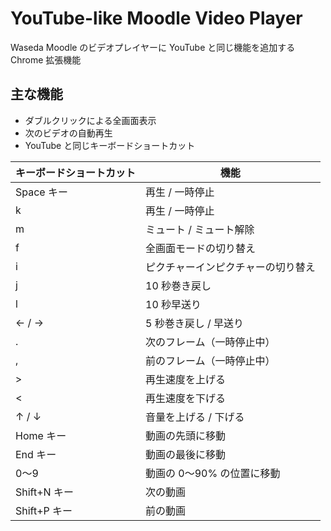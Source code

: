 # YouTube-like Moodle Video Player
Waseda Moodle のビデオプレイヤーに YouTube と同じ機能を追加する Chrome 拡張機能

## 主な機能
- ダブルクリックによる全画面表示
- 次のビデオの自動再生
- YouTube と同じキーボードショートカット

| キーボードショートカット | 機能 |
| --- | --- |
| Space キー | 再生 / 一時停止 |
| k | 再生 / 一時停止 |
| m | ミュート / ミュート解除 |
| f | 全画面モードの切り替え |
| i | ピクチャーインピクチャーの切り替え |
| j | 10 秒巻き戻し |
| l | 10 秒早送り |
| ← / → | 5 秒巻き戻し / 早送り |
| . | 次のフレーム（一時停止中） |
| , | 前のフレーム（一時停止中） |
| > | 再生速度を上げる |
| < | 再生速度を下げる |
| ↑ / ↓ | 音量を上げる / 下げる |
| Home キー | 動画の先頭に移動 |
| End キー | 動画の最後に移動 |
| 0～9 | 動画の 0～90% の位置に移動 |
| Shift+N キー | 次の動画 |
| Shift+P キー | 前の動画 |
